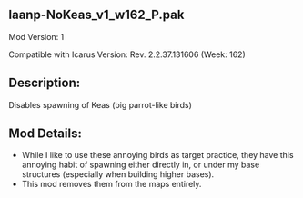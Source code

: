 laanp-NoKeas_v1_w162_P.pak
----------------------------------------------------------------------
Mod Version: 1

Compatible with Icarus Version: Rev. 2.2.37.131606 (Week: 162)

## Description:
Disables spawning of Keas (big parrot-like birds)

## Mod Details:
- While I like to use these annoying birds as target practice, they have this annoying habit of spawning either directly in, 
  or under my base structures (especially when building higher bases).
- This mod removes them from the maps entirely.












































































































































































